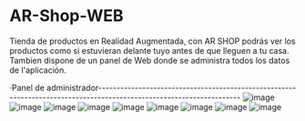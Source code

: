 # AR-Shop-WEB
Tienda de productos en Realidad Augmentada, con AR SHOP podrás ver los productos como si estuvieran delante tuyo antes de que lleguen a tu casa. Tambien dispone de un panel de Web donde se administra todos los datos de l'aplicación.


·Panel de administrador---------------------------------------------------------------------------------------------------------------------
![image](https://github.com/IGprojects/AR-Shop/blob/main/assets/Captura1.png)
![image](https://github.com/IGprojects/AR-Shop/blob/main/assets/Captura2.png)
![image](https://github.com/IGprojects/AR-Shop/blob/main/assets/Captura3.png)
![image](https://github.com/IGprojects/AR-Shop/blob/main/assets/Captura3.2.png)
![image](https://github.com/IGprojects/AR-Shop/blob/main/assets/Captura4.png)
![image](https://github.com/IGprojects/AR-Shop/blob/main/assets/Captura5.png)
![image](https://github.com/IGprojects/AR-Shop/blob/main/assets/Captura6.png)
![image](https://github.com/IGprojects/AR-Shop/blob/main/assets/Captura7.png)
![image](https://github.com/IGprojects/AR-Shop/blob/main/assets/Captura8.png)
